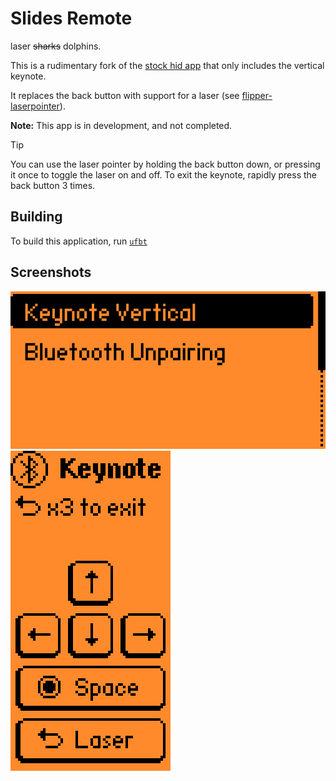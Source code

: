 # Slides Remote
laser ~~sharks~~ dolphins.

This is a rudimentary fork of the [stock hid app](https://github.com/flipperdevices/flipperzero-firmware/tree/8c2223df5dfc9c5b1119adee634e53610ca504d1/applications/system/hid_app) that only includes the vertical keynote.

It replaces the back button with support for a laser (see [flipper-laserpointer](https://github.com/Badbird5907/flipper-laserpointer/)).


**Note:** This app is in development, and not completed.
>[!TIP]
> You can use the laser pointer by holding the back button down, or pressing it once to toggle the laser on and off.
> To exit the keynote, rapidly press the back button 3 times.


## Building

To build this application, run [`ufbt`](https://github.com/flipperdevices/flipperzero-ufbt)


## Screenshots
![Main Menu](https://raw.githubusercontent.com/Badbird5907/flipper-slides/master/readme_images/mainmenu.png)
![Keynote](https://raw.githubusercontent.com/Badbird5907/flipper-slides/master/readme_images/keynote.png)
